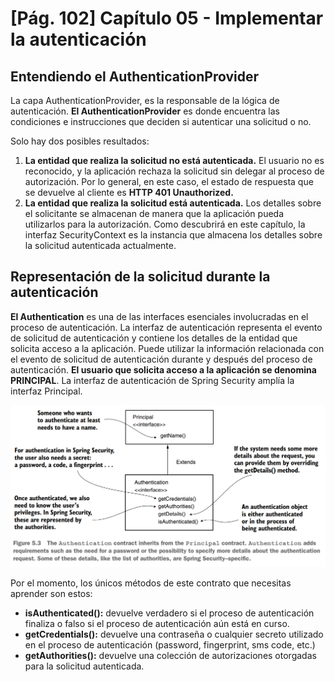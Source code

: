 # [Pág. 102] Capítulo 05 - Implementar la autenticación

## Entendiendo el AuthenticationProvider

La capa AuthenticationProvider, es la responsable de la lógica de autenticación. **El AuthenticationProvider** es
donde encuentra las condiciones e instrucciones que deciden si autenticar una solicitud o no.

Solo hay dos posibles resultados:

1. **La entidad que realiza la solicitud no está autenticada.** El usuario no es reconocido, y la aplicación rechaza la
   solicitud sin delegar al proceso de autorización. Por lo general, en este caso, el estado de respuesta que se
   devuelve al cliente es **HTTP 401 Unauthorized.**
2. **La entidad que realiza la solicitud está autenticada.** Los detalles sobre el solicitante se almacenan de manera
   que la aplicación pueda utilizarlos para la autorización. Como descubrirá en este capítulo, la interfaz
   SecurityContext es la instancia que almacena los detalles sobre la solicitud autenticada actualmente.

## Representación de la solicitud durante la autenticación

**El Authentication** es una de las interfaces esenciales involucradas en el proceso de autenticación. La interfaz de
autenticación representa el evento de solicitud de autenticación y contiene los detalles de la entidad que solicita
acceso a la aplicación. Puede utilizar la información relacionada con el evento de solicitud de autenticación durante y
después del proceso de autenticación. **El usuario que solicita acceso a la aplicación se denomina PRINCIPAL**. La
interfaz de autenticación de Spring Security amplía la interfaz Principal.

![Authentication-inherits-from-principal](./assets/Authentication-inherits-from-principal.png)

Por el momento, los únicos métodos de este contrato que necesitas aprender son estos:

- **isAuthenticated():** devuelve verdadero si el proceso de autenticación finaliza o falso si el proceso de
  autenticación aún está en curso.
- **getCredentials():** devuelve una contraseña o cualquier secreto utilizado en el proceso de autenticación (password,
  fingerprint, sms code, etc.)
- **getAuthorities():** devuelve una colección de autorizaciones otorgadas para la solicitud autenticada.